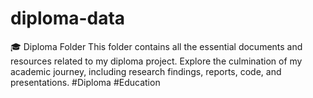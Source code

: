 # diploma-data
🎓 Diploma Folder This folder contains all the essential documents and resources related to my diploma project. Explore the culmination of my academic journey, including research findings, reports, code, and presentations. #Diploma #Education
